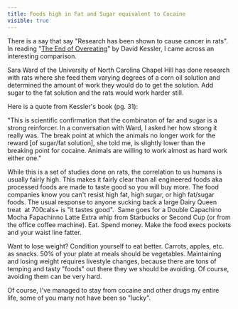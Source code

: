 ---title: Foods high in Fat and Sugar equivalent to Cocainevisible: true---There is a say that say "Research has been shown to cause cancer in rats". In reading "<a href="http://www.amazon.ca/End-Overeating-Insatiable-American-Appetite/dp/0771095538/ref=sr_1_1?ie=UTF8&s=books&qid=1264528528&sr=1-1" target="_blank">The End of Overeating</a>" by David Kessler, I came across an interesting comparison.

Sara Ward of the University of North Carolina Chapel Hill has done research with rats where she feed them varying degrees of a corn oil solution and determined the amount of work they would do to get the solution. Add sugar to the fat solution and the rats would work harder still.

Here is a quote from Kessler's book (pg. 31):

"This is scientific confirmation that the combinaton of far and sugar is a strong reinforcer. In a conversation with Ward, I asked her how strong it really was. The break point at which the animals no longer work for the reward [of sugar/fat solution], she told me, is slightly lower than the breaking point for cocaine. Animals are willing to work almost as hard work either one."

While this is a set of studies done on rats, the correlation to us humans is usually fairly high. This makes it fairly clear than all engineered foods aka processed foods are made to taste good so you will buy more. The food companies know you can't resist high fat, high sugar, or high fat/sugar foods. The usual response to anyone sucking back a large Dairy Queen treat&nbsp; at 700cals+ is "it tastes good".&nbsp; Same goes for a Double Capachino Mocha Fapachinno Latte Extra whip from Starbucks or Second Cup (or from the office coffee machine). Eat. Spend money. Make the food execs pockets and your waist line fatter.

Want to lose weight? Condition yourself to eat better. Carrots, apples, etc. as snacks. 50% of your plate at meals should be vegetables. Maintaining and losing weight requires livestyle changes, because there are tons of temping and tasty "foods" out there they we should be avoiding. Of course, avoiding them can be very hard.

Of course, I've managed to stay from cocaine and other drugs my entire life, some of you many not have been so "lucky".
